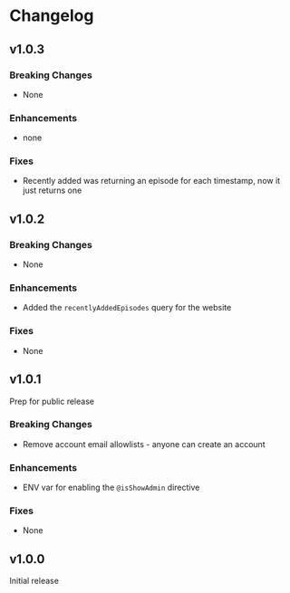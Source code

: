 # Changelog

## v1.0.3

### Breaking Changes

- None

### Enhancements

- none

### Fixes

- Recently added was returning an episode for each timestamp, now it just returns one

## v1.0.2

### Breaking Changes

- None

### Enhancements

- Added the `recentlyAddedEpisodes` query for the website

### Fixes

- None

## v1.0.1

Prep for public release

### Breaking Changes

- Remove account email allowlists - anyone can create an account

### Enhancements

- ENV var for enabling the `@isShowAdmin` directive

### Fixes

- None

## v1.0.0

Initial release
